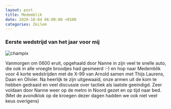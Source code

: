 ```yaml
---
layout: post
title: Medemblik
date: 2020-10-04 06:00:00 +0100
categories: Zeilem
---
```


### Eerste wedstrijd van het jaar voor mij

![champix](https://prisse.net/medemblik.jpg)  

Vanmorgen om 0600 eruit, opgehaald door Nanne in zijn veel te snelle auto, die ook in alle vroegte broodjes had gesmeerd :-) en hop naar Medemblik voor 4 korte wedstrijden met de X-99 van Arnold samen met Thijs Laurens, Daan en Olivier. Na heerlijk te zijn uitgewaaid, onze armen uit de kom te hebben gedraaid en veel discussie over tactiek als laatste geeindigd. Zeer voldaan door Nanne weer op de metro in Noord gezet en op tijd naar bed. (Met de avondklok op de kroegen dezer dagen hadden we ook niet veel keus overigens)

